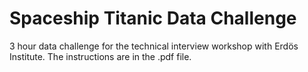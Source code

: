 # Spaceship Titanic Data Challenge

3 hour data challenge for the technical interview workshop with Erd&#246;s Institute.  The instructions are in the .pdf file.
